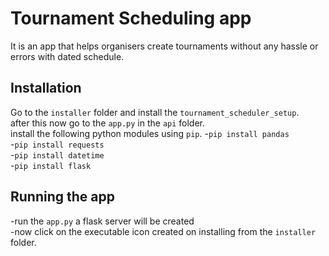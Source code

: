 # Tournament Scheduling app
It is an app that helps organisers create tournaments without any hassle or errors with dated schedule.  

## Installation
Go to the `installer` folder and install the `tournament_scheduler_setup`.  
after this now go to the `app.py` in the `api` folder.  
install the following python modules using `pip`.
-`pip install pandas`  
-`pip install requests`  
-`pip install datetime`  
-`pip install flask`  

## Running the app

-run the `app.py` a flask server will be created  
-now click on the executable icon created on installing from the `installer` folder.    